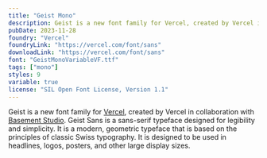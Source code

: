 ```yaml
---
title: "Geist Mono"
description: Geist is a new font family for Vercel, created by Vercel in collaboration with Basement Studio. Geist Sans is a sans-serif typeface designed for legibility and simplicity. It is a modern, geometric typeface that is based on the principles of classic Swiss typography. It is designed to be used in headlines, logos, posters, and other large display sizes.
pubDate: 2023-11-28
foundry: "Vercel"
foundryLink: "https://vercel.com/font/sans"
downloadLink: "https://vercel.com/font/sans"
font: "GeistMonoVariableVF.ttf"
tags: ["mono"]
styles: 9
variable: true
license: "SIL Open Font License, Version 1.1"
---
```


Geist is a new font family for [Vercel](https://vercel.com/design), created by Vercel in collaboration with [Basement Studio](https://basement.studio/). Geist Sans is a sans-serif typeface designed for legibility and simplicity. It is a modern, geometric typeface that is based on the principles of classic Swiss typography. It is designed to be used in headlines, logos, posters, and other large display sizes.
